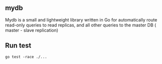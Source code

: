 ## mydb

Mydb is a small and lightweight library written in Go for automatically route read-only queries to read replicas, and all other queries to the master DB ( master - slave replication)

## Run test
```
go test -race ./...
```